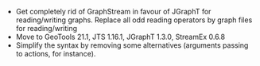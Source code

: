 ---
---


* Get completely rid of GraphStream in favour of JGraphT for reading/writing graphs. Replace all odd reading operators by graph files for reading/writing
* Move to GeoTools 21.1, JTS 1.16.1, JGraphT 1.3.0, StreamEx 0.6.8
* Simplify the syntax by removing some alternatives (arguments passing to actions, for instance).
